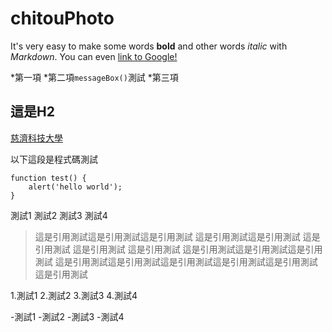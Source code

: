 # chitouPhoto
It's very easy to make some words **bold** and other words *italic* with *Markdown*. You can even [link to Google!](http://google.com) 

*第一項
*第二項`messageBox()`測試
*第三項

## 這是H2

[慈濟科技大學](https://www.tcust.edu.tw)

以下這段是程式碼測試
```	
function test() {
    alert('hello world');
}
```
	
測試1
測試2
測試3
測試4

> 這是引用測試這是引用測試這是引用測試 這是引用測試這是引用測試 這是引用測試 這是引用測試 這是引用測試 這是引用測試這是引用測試這是引用測試 這是引用測試這是引用測試這是引用測試這是引用測試這是引用測試這是引用測試


1.測試1
2.測試2
3.測試3
4.測試4


-測試1
-測試2
-測試3
-測試4
